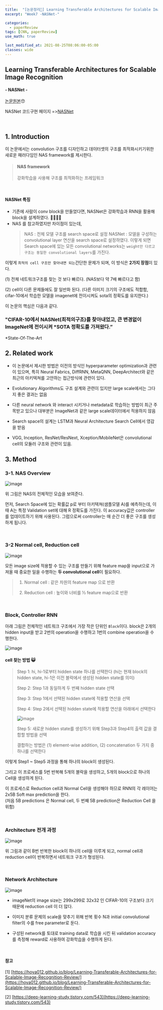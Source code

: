 ```yaml
---
title:  "[논문정리📃] Learning Transferable Architectures for Scalable Image Recognition"
excerpt: "Week7 -NASNet-"

categories:
  - paperReview
tags: [CNN, paperReview]
use_math: true

last_modified_at: 2021-08-25T08:06:00-05:00
classes: wide
---
```


## Learning Transferable Architectures for Scalable Image Recognition
#### - NASNet - 

[논문원본](https://arxiv.org/pdf/1707.07012.pdf)😙

NASNet 코드구현 페이지 =>[NASNet](   )

<br>

## 1. Introduction

이 논문에서는 convolution 구조를 디자인하고 데이터셋의 구조를 최적화시키기위한 새로운 패러다임인 NAS framework를 제시한다. 

> #### NAS framework
> 
> 강화학습을 사용해 구조를 최적화하는 프레임워크

<br>

#### NASNet 특징

- 기존에 사람이 conv block을 만들었다면, NASNet은 강화학습과 RNN을 활용해 block을 설계하였다. 🙌🏻🙌🏻 
- NAS 를 참고하였지만 차이점이 있는데, 
  > NAS : 전체 모델 구조를 search space로 설정
  > NASNet : 모델을 구성하는 convolutional layer 연산을 search space로 설정하였다. 이렇게 되면  Search space에 있는 모든 convolutional networks는 `weight만 다르고 구조는 동일한 convolutional layers`를 가진다.



이렇게 `최적의 cell 구조만 찾아내면 되는`간단한 문제가 되며, 이 방식은 **2가지 장점**이 있다.

(1) 전체 네트워크구조를 찾는 것 보다 빠르다. (NAS보다 약 7배 빠르다고 함)

(2) cell이 다른 문제들에도 잘 일반화 된다. (다른 이미지 크기의 구조에도 적합함, cifar-10에서 학습한 모델을 imagenet에 전이시켜도 sota의 정확도를 유지한다.)

이 논문의 핵심은 다음과 같다.

### "CIFAR-10에서 NASNet(최적의구조)를 찾아내었고, 큰 변경없이 ImageNet에 전이시켜 *SOTA 정확도를 가져왔다.”

*State-Of-The-Art


## 2. Related work

- 이 논문에서 제시한 방법은 이전의 방식인 hyperparameter optimization과 관련이 있으며, 특히 Neural Fabrics, DiffRNN, MetaQNN, DeepArchitect와 같은 최근의 아키텍쳐를 고안하는 접근방식에 관련이 있다.

- Evolutionary Algorithms도 구조 설계와 관련이 있지만 large scale에서는 그다지 좋은 결과는 없음

- 다른 neural network 와 interact 시키거나 metadata로 학습하는 방법이 최근 주목받고 있으나 대부분은 ImageNet과 같은 large scale데이터에서 적용하지 않음

- Search space의 설계는 LSTM과 Neural Architecture Search Cell에서 영감을 받음

- VGG, Inception, ResNet/ResNext, Xception/MobileNet은 convolutional cell의 모듈러 구조와 관련이 있음.

## 3. Method

### 3-1. NAS Overview

![image](https://user-images.githubusercontent.com/53431568/130793437-1c1c3fa9-47b8-4946-a60b-cbee16d80199.png)

위 그림은 NAS의 전체적인 모습을 보여준다. 

먼저, Search Space에 있는 확률값 p로 부터 아키텍쳐(샘플모델 A)를 예측하는데, 이때 A는 특정 Validation set에 대해 R 정확도를 가진다. 이 accuracy값은 controller를 업데이트하기 위해 사용된다. 그럼으로써 controller는 매 순간 더 좋은 구조를 생성하게 됩니다. 


<br>

### 3-2 Normal cell, Reduction cell

![image](https://user-images.githubusercontent.com/53431568/130793639-945881ee-b267-49b3-8f7b-d20cceeba764.png)

모든  image size에 적용할 수 있는 구조를 만들기 위해 feature map을 input으로 가져올 때 중요한 일을 수행하는 **두 convolutional cell**이 필요하다.

> 1) Normal cell : 같은 차원의 feature map 으로 반환
> 
> 2) Reduction cell : 높이와 너비를 ½ feature map으로 반환

<br>

 
### Block, Controller RNN

아래 그림은 전체적인 네트워크 구조에서 가장 작은 단위인 `Block`이다. block은 2개의 hidden input을 받고 2번의 operation을 수행하고 1번의 combine operation을 수행한다. 

![image](https://user-images.githubusercontent.com/53431568/132277508-d06d42f6-b6c4-4760-ab17-d8490f5eec10.png)

#### cell 찾는 방법 😺

> Step 1: hi, hi-1로부터 hidden state 하나를 선택한다 (hi는 현재 block의 hidden state, hi-1은 이전 블락에서 생성된 hidden state를 의미)
> 
> Step 2: Step 1과 동일하게 두 번째 hidden state 선택
> 
> Step 3: Step 1에서 선택된 hidden state에 적용할 연산을 선택
> 
> Step 4: Step 2에서 선택된 hidden state에 적용할 연산을 아래에서 선택한다 
> 
> ![image](https://user-images.githubusercontent.com/53431568/130793765-ef28cd8c-160b-41cb-8d3c-5b804e551081.png)
> 
> Step 5: 새로운 hidden state를 생성하기 위해 Step3과 Step4의 출력 값을 결합할 방법을 선택
> 
> 결합하는 방법은 (1) element-wise addition, (2) concatenation 두 가지 중 하나를 선택한다
 
 
이렇게 Step1 ~ Step5 과정을 통해 하나의 block이 생성된다. 

그리고 이 프로세스를 5번 반복해 5개의 블락을 생성하고, 5개의 block으로 하나의 Cell을 생성하게 된다.

이 프로세스로 Reduction cell과 Normal Cell을 생성해야 하므로 RNN의 각 레이어는 2x5B Soft max prediction을 한다.  
(처음 5B predictions 은 Normal cell, 두 번째 5B prediction은 Reduction Cell 을 위함)

<br>

### Architecture 전개 과정

![image](https://user-images.githubusercontent.com/53431568/132279820-121a19b0-9db7-4410-b37a-5302d9dbf513.png)

위 그림과 같이 B번 반복한 block이 하나의 cell을 이루게 되고, normal cell과 reduction cell이 반복하면서 네트워크 구조가 형성된다. 

<br>

### Network Architecture

![image](https://user-images.githubusercontent.com/53431568/130793650-2ab6f0f4-4347-42eb-bca6-9697be82e40e.png)

- imageNet의 image size는 299x299로 32x32 인 CIFAR-10의 구조보다 크기 때문에 reduction cell 이 더 많다.

- 이미지 분류 문제의 scale을 맞추기 위해 반복 횟수 N과 initial convolutional filter의 수를 free parameter로 둔다.

- 구성된 network를 토대로 training data로 학습을 시킨 뒤 validation accuracy를 측정해 reward로 사용하여 강화학습을 수행하게 된다. 



<br>

#### 참고

[1] [https://hoya012.github.io/blog/Learning-Transferable-Architectures-for-Scalable-Image-Recognition-Review/](https://hoya012.github.io/blog/Learning-Transferable-Architectures-for-Scalable-Image-Recognition-Review/)

[2] [https://deep-learning-study.tistory.com/543](https://deep-learning-study.tistory.com/543)


 
